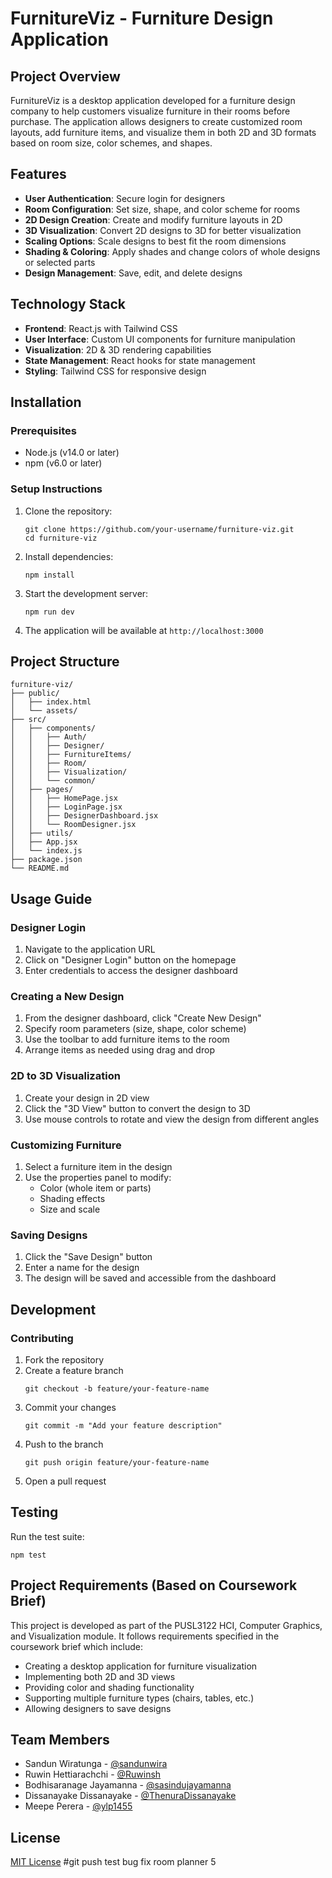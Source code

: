 # FurnitureViz - Furniture Design Application

## Project Overview
FurnitureViz is a desktop application developed for a furniture design company to help customers visualize furniture in their rooms before purchase. The application allows designers to create customized room layouts, add furniture items, and visualize them in both 2D and 3D formats based on room size, color schemes, and shapes.

## Features
- **User Authentication**: Secure login for designers
- **Room Configuration**: Set size, shape, and color scheme for rooms
- **2D Design Creation**: Create and modify furniture layouts in 2D
- **3D Visualization**: Convert 2D designs to 3D for better visualization
- **Scaling Options**: Scale designs to best fit the room dimensions
- **Shading & Coloring**: Apply shades and change colors of whole designs or selected parts
- **Design Management**: Save, edit, and delete designs

## Technology Stack
- **Frontend**: React.js with Tailwind CSS
- **User Interface**: Custom UI components for furniture manipulation
- **Visualization**: 2D & 3D rendering capabilities
- **State Management**: React hooks for state management
- **Styling**: Tailwind CSS for responsive design

## Installation

### Prerequisites
- Node.js (v14.0 or later)
- npm (v6.0 or later)

### Setup Instructions
1. Clone the repository:
   ```
   git clone https://github.com/your-username/furniture-viz.git
   cd furniture-viz
   ```

2. Install dependencies:
   ```
   npm install
   ```

3. Start the development server:
   ```
   npm run dev
   ```

4. The application will be available at `http://localhost:3000`

## Project Structure
```
furniture-viz/
├── public/
│   ├── index.html
│   └── assets/
├── src/
│   ├── components/
│   │   ├── Auth/
│   │   ├── Designer/
│   │   ├── FurnitureItems/
│   │   ├── Room/
│   │   ├── Visualization/
│   │   └── common/
│   ├── pages/
│   │   ├── HomePage.jsx
│   │   ├── LoginPage.jsx
│   │   ├── DesignerDashboard.jsx
│   │   └── RoomDesigner.jsx
│   ├── utils/
│   ├── App.jsx
│   └── index.js
├── package.json
└── README.md
```

## Usage Guide

### Designer Login
1. Navigate to the application URL
2. Click on "Designer Login" button on the homepage
3. Enter credentials to access the designer dashboard

### Creating a New Design
1. From the designer dashboard, click "Create New Design"
2. Specify room parameters (size, shape, color scheme)
3. Use the toolbar to add furniture items to the room
4. Arrange items as needed using drag and drop

### 2D to 3D Visualization
1. Create your design in 2D view
2. Click the "3D View" button to convert the design to 3D
3. Use mouse controls to rotate and view the design from different angles

### Customizing Furniture
1. Select a furniture item in the design
2. Use the properties panel to modify:
   - Color (whole item or parts)
   - Shading effects
   - Size and scale

### Saving Designs
1. Click the "Save Design" button
2. Enter a name for the design
3. The design will be saved and accessible from the dashboard

## Development

### Contributing
1. Fork the repository
2. Create a feature branch
   ```
   git checkout -b feature/your-feature-name
   ```
3. Commit your changes
   ```
   git commit -m "Add your feature description"
   ```
4. Push to the branch
   ```
   git push origin feature/your-feature-name
   ```
5. Open a pull request

## Testing
Run the test suite:
```
npm test
```

## Project Requirements (Based on Coursework Brief)
This project is developed as part of the PUSL3122 HCI, Computer Graphics, and Visualization module. It follows requirements specified in the coursework brief which include:
- Creating a desktop application for furniture visualization
- Implementing both 2D and 3D views
- Providing color and shading functionality
- Supporting multiple furniture types (chairs, tables, etc.)
- Allowing designers to save designs

## Team Members
- Sandun Wiratunga - [@sandunwira](https://github.com/sandunwira)
- Ruwin Hettiarachchi - [@Ruwinsh](https://github.com/Ruwinsh)
- Bodhisaranage Jayamanna - [@sasindujayamanna](https://github.com/sasindujayamanna)
- Dissanayake Dissanayake - [@ThenuraDissanayake](https://github.com/ThenuraDissanayake)
- Meepe Perera - [@ylp1455](https://github.com/ylp1455)

## License
[MIT License](LICENSE)
#git push test bug fix room planner 5